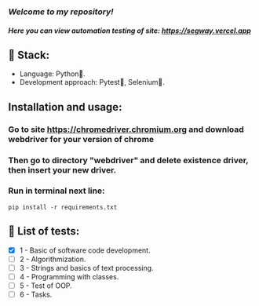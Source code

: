 ### _Welcome to my repository!_
#### _Here you can view automation testing of site: https://segway.vercel.app_
## 🎸 Stack:
- Language: Python🐍.
- Development approach: Pytest🔨, Selenium🦾.
## Installation and usage:
### Go to site https://chromedriver.chromium.org and download webdriver for your version of chrome
### Then go to directory "webdriver" and delete existence driver, then insert your new driver.
### Run in terminal next line:
    pip install -r requirements.txt
## 📌 List of tests: 
- [X] 1 - Basic of software code development.
- [ ] 2 - Algorithmization.
- [ ] 3 - Strings and basics of text processing.
- [ ] 4 - Programming with classes.
- [ ] 5 - Test of OOP.
- [ ] 6 - Tasks.
